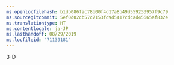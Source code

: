 ```yaml
---
ms.openlocfilehash: b1db086fac78b00f4d17a8b49d559233957f9c79
ms.sourcegitcommit: 5ef0d02cb57c7153fd9d5417cdcad45665af832e
ms.translationtype: HT
ms.contentlocale: ja-JP
ms.lasthandoff: 08/29/2019
ms.locfileid: "71139181"
---
```

3-D
